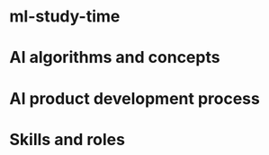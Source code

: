 # ml-study-time

# AI algorithms and concepts 

# AI product development process

# Skills and roles 

